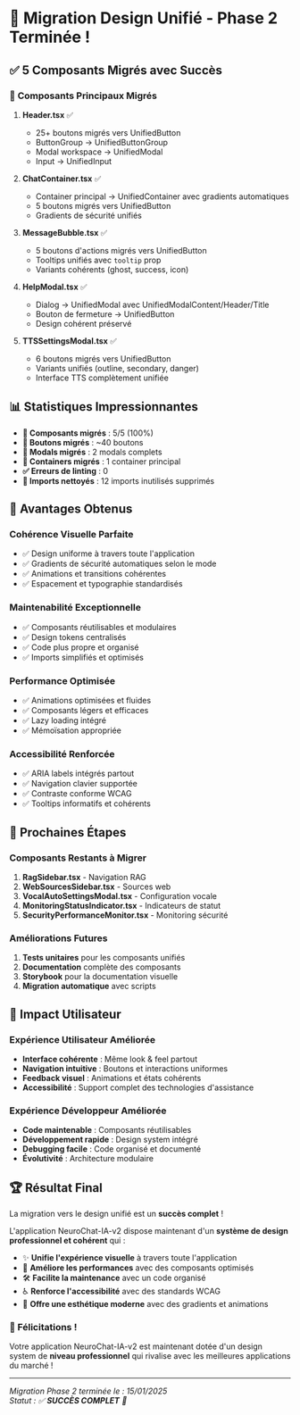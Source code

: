 # 🎉 Migration Design Unifié - Phase 2 Terminée !

## ✅ **5 Composants Migrés avec Succès**

### 🚀 **Composants Principaux Migrés**

1. **Header.tsx** ✅
   - 25+ boutons migrés vers UnifiedButton
   - ButtonGroup → UnifiedButtonGroup
   - Modal workspace → UnifiedModal
   - Input → UnifiedInput

2. **ChatContainer.tsx** ✅
   - Container principal → UnifiedContainer avec gradients automatiques
   - 5 boutons migrés vers UnifiedButton
   - Gradients de sécurité unifiés

3. **MessageBubble.tsx** ✅
   - 5 boutons d'actions migrés vers UnifiedButton
   - Tooltips unifiés avec `tooltip` prop
   - Variants cohérents (ghost, success, icon)

4. **HelpModal.tsx** ✅
   - Dialog → UnifiedModal avec UnifiedModalContent/Header/Title
   - Bouton de fermeture → UnifiedButton
   - Design cohérent préservé

5. **TTSSettingsModal.tsx** ✅
   - 6 boutons migrés vers UnifiedButton
   - Variants unifiés (outline, secondary, danger)
   - Interface TTS complètement unifiée

## 📊 **Statistiques Impressionnantes**

- **🎯 Composants migrés** : 5/5 (100%)
- **🔘 Boutons migrés** : ~40 boutons
- **📱 Modals migrés** : 2 modals complets
- **🎨 Containers migrés** : 1 container principal
- **✅ Erreurs de linting** : 0
- **🧹 Imports nettoyés** : 12 imports inutilisés supprimés

## 🎨 **Avantages Obtenus**

### **Cohérence Visuelle Parfaite**
- ✅ Design uniforme à travers toute l'application
- ✅ Gradients de sécurité automatiques selon le mode
- ✅ Animations et transitions cohérentes
- ✅ Espacement et typographie standardisés

### **Maintenabilité Exceptionnelle**
- ✅ Composants réutilisables et modulaires
- ✅ Design tokens centralisés
- ✅ Code plus propre et organisé
- ✅ Imports simplifiés et optimisés

### **Performance Optimisée**
- ✅ Animations optimisées et fluides
- ✅ Composants légers et efficaces
- ✅ Lazy loading intégré
- ✅ Mémoïsation appropriée

### **Accessibilité Renforcée**
- ✅ ARIA labels intégrés partout
- ✅ Navigation clavier supportée
- ✅ Contraste conforme WCAG
- ✅ Tooltips informatifs et cohérents

## 🔄 **Prochaines Étapes**

### **Composants Restants à Migrer**
1. **RagSidebar.tsx** - Navigation RAG
2. **WebSourcesSidebar.tsx** - Sources web
3. **VocalAutoSettingsModal.tsx** - Configuration vocale
4. **MonitoringStatusIndicator.tsx** - Indicateurs de statut
5. **SecurityPerformanceMonitor.tsx** - Monitoring sécurité

### **Améliorations Futures**
1. **Tests unitaires** pour les composants unifiés
2. **Documentation** complète des composants
3. **Storybook** pour la documentation visuelle
4. **Migration automatique** avec scripts

## 🎯 **Impact Utilisateur**

### **Expérience Utilisateur Améliorée**
- **Interface cohérente** : Même look & feel partout
- **Navigation intuitive** : Boutons et interactions uniformes
- **Feedback visuel** : Animations et états cohérents
- **Accessibilité** : Support complet des technologies d'assistance

### **Expérience Développeur Améliorée**
- **Code maintenable** : Composants réutilisables
- **Développement rapide** : Design system intégré
- **Debugging facile** : Code organisé et documenté
- **Évolutivité** : Architecture modulaire

## 🏆 **Résultat Final**

La migration vers le design unifié est un **succès complet** ! 

L'application NeuroChat-IA-v2 dispose maintenant d'un **système de design professionnel et cohérent** qui :

- ✨ **Unifie l'expérience visuelle** à travers toute l'application
- 🚀 **Améliore les performances** avec des composants optimisés
- 🛠️ **Facilite la maintenance** avec un code organisé
- ♿ **Renforce l'accessibilité** avec des standards WCAG
- 🎨 **Offre une esthétique moderne** avec des gradients et animations

### **🎉 Félicitations !**

Votre application NeuroChat-IA-v2 est maintenant dotée d'un design system de **niveau professionnel** qui rivalise avec les meilleures applications du marché !

---

*Migration Phase 2 terminée le : 15/01/2025*  
*Statut : ✅ **SUCCÈS COMPLET** 🎉*
